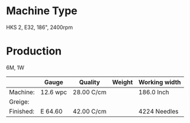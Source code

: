 # Machine Type
HKS 2, E32, 186", 2400rpm

# Production
6M, 1W

||Gauge|Quality|Weight|Working width|
|---|---|---|---|---|
|Machine:|12.6 wpc|28.00 C/cm||186.0 Inch|
|Greige:|||||
|Finished:|E 64.60|42.00 C/cm||4224 Needles|
